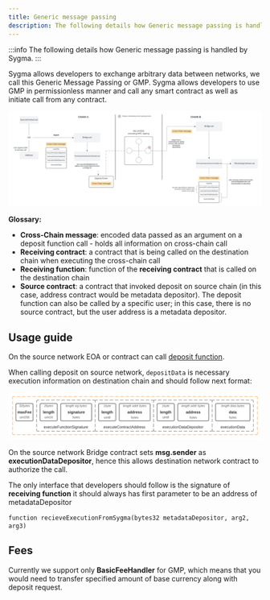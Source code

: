 ```yaml
---
title: Generic message passing
description: The following details how Generic message passing is handled by Sygma.
---
```


:::info
The following details how Generic message passing is handled by Sygma.
:::

 Sygma allows developers to exchange arbitrary data between networks, we call this Generic Message Passing or GMP. Sygma allows developers to use GMP in permissionless manner and call any smart contract as well as initiate call from any contract. 

![Sygma GMP](../../static/assets/gmp.png)

**Glossary:**

- **Cross-Chain message**: encoded data passed as an argument on a deposit function call - holds all information on cross-chain call
- **Receiving contract**: a contract that is being called on the destination chain when executing the cross-chain call
- **Receiving function**: function of the **receiving contract** that is called on the destination chain
- **Source contract**: a contract that invoked deposit on source chain (in this case, address contract would be metadata depositor). The deposit function can also be called by a specific user; in this case, there is no source contract, but the user address is a metadata depositor.

## Usage guide

On the source network EOA or contract can call [deposit function](https://github.com/sygmaprotocol/sygma-solidity/blob/master/contracts/Bridge.sol#L235).

When calling deposit on source network, `depositData` is necessary execution information on destination chain and should follow next format:

![Sygma GMP message format](../../static/assets/gmp-message-format.png)

On the source network Bridge contract sets **msg.sender** as **executionDataDepositor**, hence this allows destination network contract to authorize the call.

The only interface that  developers should follow is the signature of **receiving function** it should always has first parameter to be an address of metadataDepositor

```solidity
function recieveExecutionFromSygma(bytes32 metadataDepositor, arg2, arg3)
```

## Fees
Currently we support only **BasicFeeHandler** for GMP, which means that you would need to transfer specified amount of base currency along with deposit request. 
 
